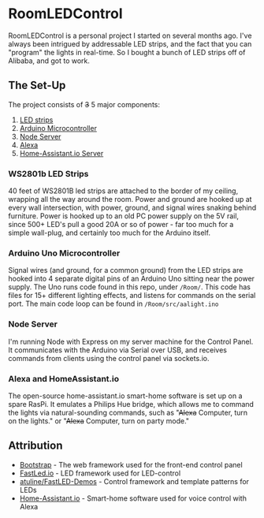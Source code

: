 # RoomLEDControl

RoomLEDControl is a personal project I started on several months ago. I've always been intrigued by addressable LED strips, and the fact that you can "program" the lights in real-time. So I bought a bunch of LED strips off of Alibaba, and got to work.

## The Set-Up

The project consists of ~~3~~ 5 major components:
1. [LED strips](#ws2801b-led-strips)
2. [Arduino Microcontroller](#arduino-uno-microcontroller)
3. [Node Server](#node-server)
4. [Alexa](#alexa-and-homeassistant.io)
5. [Home-Assistant.io Server](#alexa-and-homeassistant.io)

### WS2801b LED Strips

40 feet of WS2801B led strips are attached to the border of my ceiling, wrapping all the way around the room. Power and ground are hooked up at every wall intersection, with power, ground, and signal wires snaking behind furniture. Power is hooked up to an old PC power supply on the 5V rail, since 500+ LED's pull a good 20A or so of power - far too much for a simple wall-plug, and certainly too much for the Arduino itself.

### Arduino Uno Microcontroller

Signal wires (and ground, for a common ground) from the LED strips are hooked into 4 separate digital pins of an Arduino Uno sitting near the power supply. The Uno runs code found in this repo, under `/Room/`. This code has files for 15+ different lighting effects, and listens for commands on the serial port. The main code loop can be found in `/Room/src/aalight.ino`

### Node Server

I'm running Node with Express on my server machine for the Control Panel. It communicates with the Arduino via Serial over USB,
and receives commands from clients using the control panel via sockets.io.

### Alexa and HomeAssistant.io

The open-source home-assistant.io smart-home software is set up on a spare RasPi. It emulates a Philips Hue bridge, which allows me to command the lights via natural-sounding commands, such as "~~Alexa~~ Computer, turn on the lights." or "~~Alexa~~ Computer, turn on party mode."

## Attribution

* [Bootstrap](http://getbootstrap.com/2.3.2/) - The web framework used for the front-end control panel
* [FastLed.io](https://github.com/FastLED/FastLED) - LED framework used for LED-control
* [atuline/FastLED-Demos](https://github.com/atuline/FastLED-Demos) - Control framework and template patterns for LEDs
* [Home-Assistant.io](https://home-assistant.io) - Smart-home software used for voice control with Alexa
